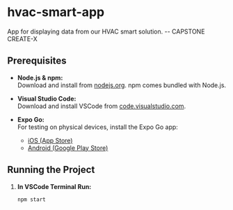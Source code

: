 # hvac-smart-app
App for displaying data from our HVAC smart solution. -- CAPSTONE CREATE-X

## Prerequisites

- **Node.js & npm:**  
  Download and install from [nodejs.org](https://nodejs.org/). npm comes bundled with Node.js.

- **Visual Studio Code:**  
  Download and install VSCode from [code.visualstudio.com](https://code.visualstudio.com/).

- **Expo Go:**  
  For testing on physical devices, install the Expo Go app:  
  - [iOS (App Store)](https://apps.apple.com/us/app/expo-go/id982107779)  
  - [Android (Google Play Store)](https://play.google.com/store/apps/details?id=host.exp.exponent)



## Running the Project

1. **In VSCode Terminal Run:**  
   ```
   npm start
   ```



